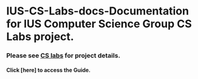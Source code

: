 # IUS-CS-Labs-docs-Documentation for IUS Computer Science Group CS Labs project. 
### Please see [CS labs](https://github.com/ius-csg/cslabs-webapp) for project details.
#### Click [here] to access the Guide. 
